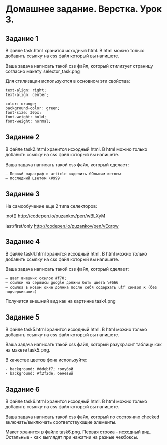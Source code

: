 # Домашнее задание. Верстка. Урок 3.

## Задание 1

В файле task.html хранится исходный html. В html можно только добавить ссылку на css файл который вы напишете.

Ваша задача написать такой css файл, который стилизует страницу согласно макету selector_task.png

Для стилизации используются в основном эти свойства:

    text-align: right;
    text-align: center;
    
    color: orange;
    background-color: green;
    font-size: 30px;
    font-weight: bold;
    font-weight: normal;

## Задание 2

В файле task2.html хранится исходный html. В html можно только добавить ссылку на css файл который вы напишете.

Ваша задача написать такой css файл, который сделает:

    — Первый параграф в article выделить бОльшим кеглем
    — последний цветом \#999

## Задание 3
На самообучение еще 2 типа селекторов:

:not() http://codepen.io/puzankov/pen/wBLXyM

last/first/only http://codepen.io/puzankov/pen/vEqrpw

## Задание 4
В файле task4.html хранится исходный html. В html можно только добавить ссылку на css файл который вы напишете.

Ваша задача написать такой css файл, который сделает:

    — цвет внешних ссылок #f70;
    — ссылки на сервисы google должны быть цвета \#666
    — ссылка в новом окне должна после себя содержать utf символ ⇱ (без подчеркивания)
    
Получится внешний вид как на картинке task4.png    

## Задание 5
В файле task5.html хранится исходный html. В html можно только добавить ссылку на css файл который вы напишете.

Ваша задача написать такой css файл, который разукрасит таблицу как на макете task5.png.

В качестве цветов фона используйте:

    - background: #ddebf7; голубой  
    - background: #f2f2de; бежевый

## Задание 6
В файле task6.html хранится исходный html. В html можно только добавить ссылку на css файл который вы напишете.

Ваша задача написать такой css файл, который по состоянию checked включать/выключать соответствующие элементы.

Макет хранится в файле task6.png. Первая строка - исходный вид. Остальные - как выглядят при нажатии на разные чекбоксы.

